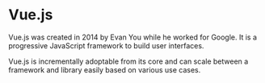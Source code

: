 # Vue.js
Vue.js was created in 2014 by Evan You while he worked for Google. It is a progressive JavaScript framework to build user interfaces.

Vue.js is incrementally adoptable from its core and can scale between a framework and library easily based on various use cases.